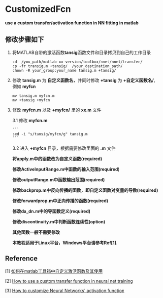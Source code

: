 # CustomizedFcn
**use a custom transfer/activation function in NN fitting in matlab**

## 修改步骤如下


1. 将MATLAB自带的激活函数**tansig**函数文件和目录拷贝到自己的工作目录
   ```
   cd  /you_path/matlab-xx-version/toolbox/nnet/nnet/transfer/
   cp -fr transig.m +tansig/  /your_destination_path/
   chown -R your_group:your_name tansig.m +tansig/
   ```
2. 修改 **tansig.m** 为 **自定义函数名**，并同时修改 **+tansig** 为 **+自定义函数名/**，例如 **myfcn**
    ```
    mv tansig.m myfcn.m
    mv +tansig +myfcn
    ```
3. 修改 **myfcn.m** 以及 **+myfcn/** 里的 **xx.m** 文件

   3.1 修改 **myfcn.m**
   
       ```
       sed -i "s/tansig/myfcn/g" tansig.m
       ```
   
   3.2 进入 **+myfcn** 目录，根据需要修改里面的 **.m** 文件
   
      **将apply.m中的函数改为自定义函数(required)**

      **修改ActiveInputRange.m中函数的输入范围(required)**

      **修改outputRange.m中函数输出范围(required)**

      **修改backprop.m中反向传播的函数，即自定义函数对变量的导数(required)**

      **修改forwardprop.m中正向传播的函数(required)**

      **修改da_dn.m中的导函数定义(required)**

      **修改discontinuity.m中判断函数连续性(option)**
   
   **其他函数一般不需要修改**

   **本教程适用于Linux平台，Windows平台请参考Ref[1].**
   


## Reference
[1] [如何在matlab工具箱中自定义激活函数及其使用](https://blog.csdn.net/qq_42052630/article/details/132744143) 

[2] [How to use a custom transfer function in neural net training](https://ww2.mathworks.cn/matlabcentral/answers/56137-how-to-use-a-custom-transfer-function-in-neural-net-training)

[3] [How to customize Neural Networks' activation function](https://ww2.mathworks.cn/matlabcentral/answers/312900-how-to-customize-neural-networks-activation-function)
